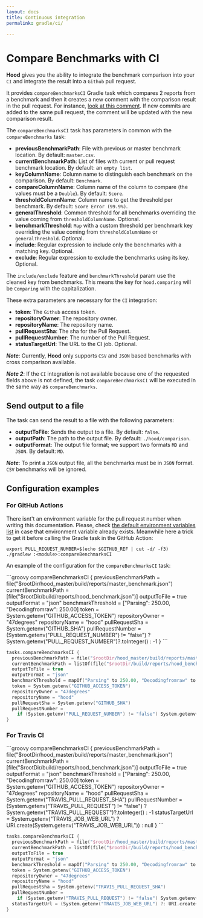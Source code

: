 ```yaml
---
layout: docs
title: Continuous integration
permalink: gradle/ci/

---
```


# Compare Benchmarks with CI

**Hood** gives you the ability to integrate the benchmark comparison into your `CI`
 and integrate the result into a `Github` pull request.

It provides `compareBenchmarksCI` Gradle task which compares 2 reports from a benchmark and then it creates a new comment with the comparison result in the pull request. For instance, [look at this comment](https://github.com/47degrees/helios/pull/137#issuecomment-597753181). If new commits are added to the same pull request, the comment will be updated with the new comparison result.

The `compareBenchmarksCI` task has parameters in common with the `compareBenchmarks` task:
 - **previousBenchmarkPath**: File with previous or master benchmark location. By default: `master.csv`.
 - **currentBenchmarkPath**: List of files with current or pull request benchmark location. By default: an `empty list`.
 - **keyColumnName**: Column name to distinguish each benchmark on the comparison. By default: `Benchmark`.
 - **compareColumnName**: Column name of the column to compare (the values must be a `Double`). By default: `Score`.
 - **thresholdColumnName**: Column name to get the threshold per benchmark. By default: `Score Error (99.9%)`.
 - **generalThreshold**: Common threshold for all benchmarks overriding the value coming from `thresholdColumnName`. Optional.
 - **benchmarkThreshold**: `Map` with a custom threshold per benchmark key overriding the value coming from `thresholdColumnName` or `generalThreshold`. Optional.
 - **include**: Regular expression to include only the benchmarks with a matching key. Optional.
 - **exclude**: Regular expression to exclude the benchmarks using its key. Optional.

The `include/exclude` feature and `benchmarkThreshold` param use the cleaned key from benchmarks.
This means the key for `hood.comparing` will be `Comparing` with the capitalization.

These extra parameters are necessary for the `CI` integration:
 - **token**: The `Github` access token.
 - **repositoryOwner**: The repository owner.
 - **repositoryName**: The repository name.
 - **pullRequestSha**: The sha for the Pull Request.
 - **pullRequestNumber**: The number of the Pull Request.
 - **statusTargetUrl**: The URL to the CI job. Optional.

***Note***: Currently, **Hood** only supports `CSV` and `JSON` based benchmarks with cross comparison available.

***Note 2***: If the `CI` integration is not available because one of the requested fields above is not defined,
  the task `compareBenchmarksCI` will be executed in the same way as `compareBenchmarks`.

## Send output to a file

The task can send the result to a file with the following parameters:
 - **outputToFile**: Sends the output to a file. By default: `false`.
 - **outputPath**: The path to the output file. By default: `./hood/comparison`.
 - **outputFormat**: The output file format; we support two formats `MD` and `JSON`. By default: `MD`.

***Note***: To print a `JSON` output file, all the benchmarks must be in `JSON` format. `CSV` benchmarks will be ignored.

## Configuration examples

### For GitHub Actions

There isnt't an environment variable for the pull request number when writing this documentation. Please, check [the default environment variables list](https://help.github.com/en/actions/configuring-and-managing-workflows/using-environment-variables#default-environment-variables) in case that environment variable already exists. Meanwhile here a trick to get it before calling the Gradle task in the GitHub Action:

```
export PULL_REQUEST_NUMBER=$(echo $GITHUB_REF | cut -d/ -f3)
./gradlew :<module>:compareBenchmarksCI
```

An example of the configuration for the `compareBenchmarksCI` task:


<fortyseven-codetab data-languages='["Groovy", "Kotlin"]' markdown="block">
```groovy
compareBenchmarksCI {
  previousBenchmarkPath = file("$rootDir/hood_master/build/reports/master_benchmark.json")
  currentBenchmarkPath = [file("$rootDir/build/reports/hood_benchmark.json")]
  outputToFile = true
  outputFormat = "json"
  benchmarkThreshold = ["Parsing": 250.00, "Decodingfromraw": 250.00]
  token = System.getenv("GITHUB_ACCESS_TOKEN")
  repositoryOwner = "47degrees"
  repositoryName = "hood"
  pullRequestSha = System.getenv("GITHUB_SHA")
  pullRequestNumber = (System.getenv("PULL_REQUEST_NUMBER") != "false") ? System.getenv("PULL_REQUEST_NUMBER")?.toInteger() : -1
}
```

```kotlin
tasks.compareBenchmarksCI {
  previousBenchmarkPath = file("$rootDir/hood_master/build/reports/master_benchmark.json")
  currentBenchmarkPath = listOf(file("$rootDir/build/reports/hood_benchmark.json"))
  outputToFile = true
  outputFormat = "json"
  benchmarkThreshold = mapOf("Parsing" to 250.00, "Decodingfromraw" to 250.00)
  token = System.getenv("GITHUB_ACCESS_TOKEN")
  repositoryOwner = "47degrees"
  repositoryName = "hood"
  pullRequestSha = System.getenv("GITHUB_SHA")
  pullRequestNumber =
    if (System.getenv("PULL_REQUEST_NUMBER") != "false") System.getenv("PULL_REQUEST_NUMBER").toInt() else -1
}
```
</fortyseven-codetab>

### For Travis CI

<fortyseven-codetab data-languages='["Groovy", "Kotlin"]' markdown="block">
```groovy
compareBenchmarksCI {
  previousBenchmarkPath = file("$rootDir/hood_master/build/reports/master_benchmark.json")
  currentBenchmarkPath = [file("$rootDir/build/reports/hood_benchmark.json")]
  outputToFile = true
  outputFormat = "json"
  benchmarkThreshold = ["Parsing": 250.00, "Decodingfromraw": 250.00]
  token = System.getenv("GITHUB_ACCESS_TOKEN")
  repositoryOwner = "47degrees"
  repositoryName = "hood"
  pullRequestSha = System.getenv("TRAVIS_PULL_REQUEST_SHA")
  pullRequestNumber = (System.getenv("TRAVIS_PULL_REQUEST") != "false") ? System.getenv("TRAVIS_PULL_REQUEST")?.toInteger() : -1
  statusTargetUrl = System.getenv("TRAVIS_JOB_WEB_URL") ? URI.create(System.getenv("TRAVIS_JOB_WEB_URL")) : null
}
```

```kotlin
tasks.compareBenchmarksCI {
  previousBenchmarkPath = file("$rootDir/hood_master/build/reports/master_benchmark.json")
  currentBenchmarkPath = listOf(file("$rootDir/build/reports/hood_benchmark.json"))
  outputToFile = true
  outputFormat = "json"
  benchmarkThreshold = mapOf("Parsing" to 250.00, "Decodingfromraw" to 250.00)
  token = System.getenv("GITHUB_ACCESS_TOKEN")
  repositoryOwner = "47degrees"
  repositoryName = "hood"
  pullRequestSha = System.getenv("TRAVIS_PULL_REQUEST_SHA")
  pullRequestNumber =
    if (System.getenv("TRAVIS_PULL_REQUEST") != "false") System.getenv("TRAVIS_PULL_REQUEST").toInt() else -1
  statusTargetUrl = (System.getenv("TRAVIS_JOB_WEB_URL") ?: URI.create(System.getenv("TRAVIS_JOB_WEB_URL"))) as URI?
}
```
</fortyseven-codetab>
